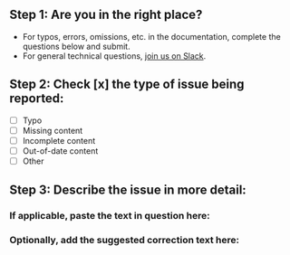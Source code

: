 ## Step 1: Are you in the right place?

  * For typos, errors, omissions, etc. in the documentation, complete the questions below and submit.
  * For general technical questions, [join us on Slack](https://chat.veritone.com/).

## Step 2: Check [x] the type of issue being reported:

- [ ] Typo
- [ ] Missing content
- [ ] Incomplete content
- [ ] Out-of-date content
- [ ] Other

## Step 3: Describe the issue in more detail:

### If applicable, paste the text in question here:

### Optionally, add the suggested correction text here:

